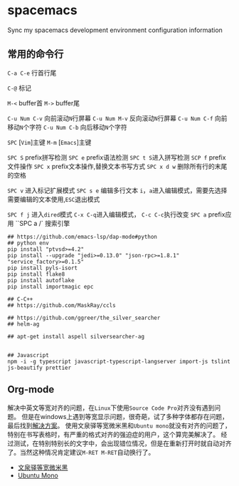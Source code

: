 # spacemacs
Sync my spacemacs development environment configuration information


## 常用的命令行
`C-a C-e` 行首行尾

`C-@` 标记

`M-<` buffer首
`M->` buffer尾

`C-u Num C-v` 向前滚动`N`行屏幕
`C-u Num M-v` 反向滚动`N`行屏幕
`C-u Num C-f` 向前移动`N`个字符
`C-u Num C-b` 向后移动`N`个字符

`SPC` [`Vim`]主键 `M-m` [`Emacs`]主键

`SPC S` prefix拼写检测
`SPC e` prefix语法检测
`SPC t S`进入拼写检测
`SCP f` prefix文件操作
`SPC x` prefix文本操作,替换文本书写方式
`SPC x d w` 删除所有行的末尾的空格

`SPC v` 进入标记扩展模式
`SPC s e` 编辑多行文本 `i`，`a`进入编辑模式，需要先选择需要编辑的文本使用,`ESC`退出模式 

`SPC f j` 进入`dired`模式 `C-x C-q`进入编辑模式， `C-c C-c`执行改变
`SPC a` prefix应用
``SPC a /` 搜索引擎
```shell
## https://github.com/emacs-lsp/dap-mode#python
## python env
pip install "ptvsd>=4.2"
pip install --upgrade "jedi>=0.13.0" "json-rpc>=1.8.1" "service_factory>=0.1.5"
pip install pyls-isort
pip install flake8
pip install autoflake
pip install importmagic epc

## C-C++
## https://github.com/MaskRay/ccls

## https://github.com/ggreer/the_silver_searcher
## helm-ag

## apt-get install aspell silversearcher-ag


## Javascript
npm -i -g typescript javascript-typescript-langserver import-js tslint js-beautify prettier
```
## Org-mode
解决中英文等宽对齐的问题，在`Linux`下使用`Source Code Pro`对齐没有遇到问题。
但是在windows上遇到等宽显示问题，很奇葩，试了多种字体都存在问题，最后找到[解决方案](https://www.callmewing.com/2015/12/08/Spacemacs%E4%B8%AD%E6%96%87%E5%AD%97%E4%BD%93%E8%A7%A3%E5%86%B3%E6%96%B9%E6%A1%88/)。
使用文泉驿等宽微米黑和`Ubuntu mono`就没有对齐的问题了，特别在书写表格时，有严重的格式对齐的强迫症的用户，这个算完美解决了。
经过测试，在特别特别长的文字中，会出现错位情况，但是在重新打开时就自动对齐了。当然这种情况肯定建议`M-RET M-RET`自动换行了。
- [文泉驿等宽微米黑](wqy-microhei-0.2.0-beta.tar.gz)
- [Ubuntu Mono](Ubuntu-Mono.zip)
